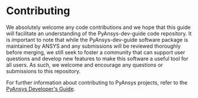 # Contributing

We absolutely welcome any code contributions and we hope that this
guide will facilitate an understanding of the PyAnsys-dev-guide code
repository. It is important to note that while the PyAnsys-dev-guide software
package is maintained by ANSYS and any submissions will be reviewed
thoroughly before merging, we still seek to foster a community that can
support user questions and develop new features to make this software
a useful tool for all users.  As such, we welcome and encourage any
questions or submissions to this repository.

For further information about contributing to PyAnsys projects,
refer to the [PyAnsys Developer's Guide](https://dev.docs.pyansys.com/).

